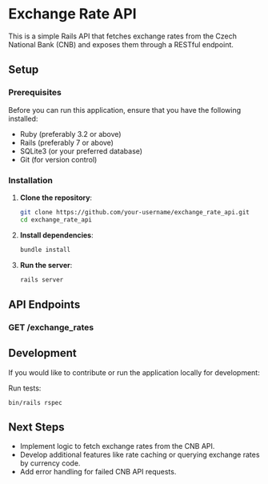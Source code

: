 # Exchange Rate API

This is a simple Rails API that fetches exchange rates from the Czech National Bank (CNB) and exposes them through a RESTful endpoint.

## **Setup**

### **Prerequisites**

Before you can run this application, ensure that you have the following installed:

- Ruby (preferably 3.2 or above)
- Rails (preferably 7 or above)
- SQLite3 (or your preferred database)
- Git (for version control)

### **Installation**

1. **Clone the repository**:
   ```bash
   git clone https://github.com/your-username/exchange_rate_api.git
   cd exchange_rate_api
   
2. **Install dependencies**:
   ```bash
   bundle install

3. **Run the server**:
   ```bash
   rails server


## API Endpoints
### GET /exchange_rates

## Development
If you would like to contribute or run the application locally for development:

Run tests:
```
bin/rails rspec
```

## Next Steps
- Implement logic to fetch exchange rates from the CNB API.
- Develop additional features like rate caching or querying exchange rates by currency code.
- Add error handling for failed CNB API requests.